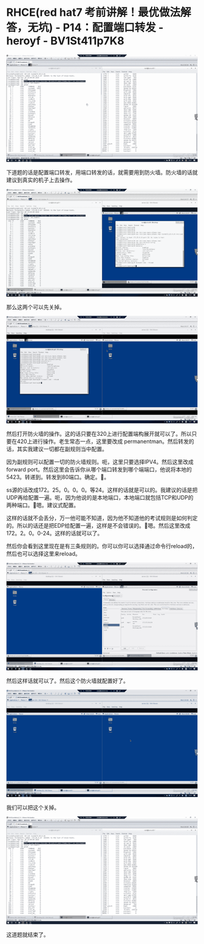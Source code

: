 # RHCE(red hat7 考前讲解！最优做法解答，无坑) - P14：配置端口转发 - heroyf - BV1St411p7K8

![](img/2252ba8087bdf3b63f535ddff635be74_0.png)

下道题的话是配置端口转发，用端口转发的话，就需要用到防火墙。防火墙的话就建议到真实的机子上去操作。

![](img/2252ba8087bdf3b63f535ddff635be74_2.png)

那么这两个可以先关掉。

![](img/2252ba8087bdf3b63f535ddff635be74_4.png)

然后打开防火墙的操作。这的话只要在320上进行配置端构展开就可以了。所以只要在420上进行操作。老生常态一点，这里要改成 permanentman。然后转发的话，其实我建议一切都在副规则当中配置。

因为副规则可以配置一切的防火墙规则。呃，这里只要选择IPV4。然后这里改成forward port。然后这里会告诉你从哪个端口转发到哪个端端口，他说将本地的5423。转递到。转发到80端口。确定。🤧。

ss源的话改成172。25。0。0。0。等24。这样的话就是可以的。我建议的话是把UDP再给配置一遍。呃，因为他说的是本地端口，本地端口就包括TCP和UDP的两种端口。🤧嗯。建议式配置。

这样的话就不会丢分，万一他可能不知道，因为他不知道他的考试规则是如何判定的。所以的话还是把EDP给配置一遍，这样是不会错误的。🤧嗯。然后这里改成172。2。0。0-24。这样的话就可以了。

然后你会看到这里现在是有三条规则的。你可以你可以选择通过命令行reload的，然后也可以选择这里来reload。



![](img/2252ba8087bdf3b63f535ddff635be74_6.png)

然后这样话就可以了。然后这个防火墙就配置好了。

![](img/2252ba8087bdf3b63f535ddff635be74_8.png)

我们可以把这个关掉。

![](img/2252ba8087bdf3b63f535ddff635be74_10.png)

这道题就结束了。